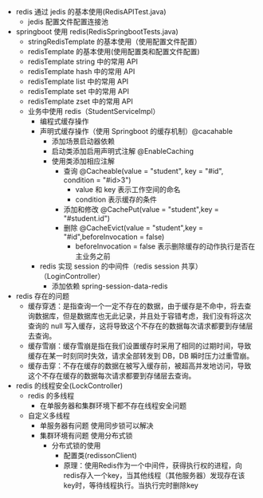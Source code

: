 - redis 通过 jedis 的基本使用(RedisAPITest.java)
  - jedis 配置文件配置连接池
- springboot 使用 redis(RedisSpringbootTests.java)
  - stringRedisTemplate 的基本使用（使用配置文件配置）
  - redisTemplate 的基本使用(使用配置类和配置文件配置)
  - redisTemplate string 中的常用 API
  - redisTemplate hash 中的常用 API
  - redisTemplate list 中的常用 API
  - redisTemplate set 中的常用 API
  - redisTemplate zset 中的常用 API
  - 业务中使用 redis（StudentServiceImpl）
    - 编程式缓存操作
    - 声明式缓存操作（使用 Springboot 的缓存机制）@cacahable
      - 添加场景启动器依赖
      - 启动类添加启用声明式注解 @EnableCaching
      - 使用类添加相应注解
        - 查询 @Cacheable(value = "student", key = "#id", condition = "#id>3")
          - value 和 key 表示工作空间的命名
          - condition 表示缓存的条件
        - 添加和修改 @CachePut(value = "student",key = "#student.id")
        - 删除 @CacheEvict(value = "student",key = "#id",beforeInvocation = false)
          - beforeInvocation = false 表示删除缓存的动作执行是否在主业务之前
    - redis 实现 session 的中间件（redis session 共享）（LoginController）
      - 添加依赖 spring-session-data-redis
- redis 存在的问题
  - 缓存穿透：是指查询一个一定不存在的数据，由于缓存是不命中，将去查询数据库，但是数据库也无此记录，并且处于容错考虑，我们没有将这次查询的 null 写入缓存，这将导致这个不存在的数据每次请求都要到存储层去查询。
  - 缓存雪崩：缓存雪崩是指在我们设置缓存时采用了相同的过期时间，导致缓存在某一时刻同时失效，请求全部转发到 DB，DB 瞬时压力过重雪崩。
  - 缓存击穿：不存在缓存的数据在被写入缓存前，被超高并发地访问，导致这个不存在缓存的数据每次请求都要到存储层去查询。
- redis 的线程安全(LockController)
  - redis 的多线程
    - 在单服务器和集群环境下都不存在线程安全问题
  - 自定义多线程
    - 单服务器有问题 使用同步锁可以解决
    - 集群环境有问题 使用分布式锁
      - 分布式锁的使用
        - 配置类(redissonClient)
        - 原理：使用Redis作为一个中间件，获得执行权的进程，向redis存入一个key，当其他线程（其他服务器）发现存在该key时，等待线程执行。当执行完时删除key